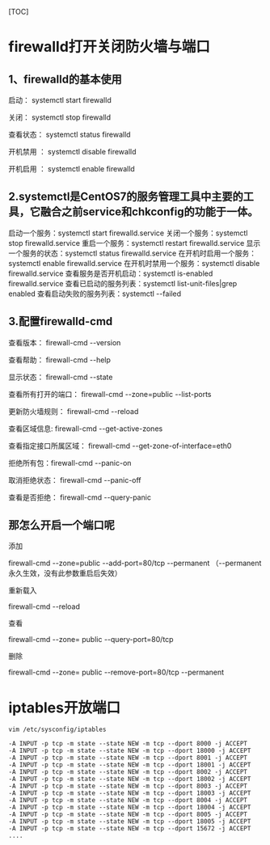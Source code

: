 [TOC]



# firewalld打开关闭防火墙与端口

## 1、firewalld的基本使用

启动： systemctl start firewalld

关闭： systemctl stop firewalld

查看状态： systemctl status firewalld 

开机禁用 ： systemctl disable firewalld

开机启用 ： systemctl enable firewalld

 

 

## 2.systemctl是CentOS7的服务管理工具中主要的工具，它融合之前service和chkconfig的功能于一体。

启动一个服务：systemctl start firewalld.service
关闭一个服务：systemctl stop firewalld.service
重启一个服务：systemctl restart firewalld.service
显示一个服务的状态：systemctl status firewalld.service
在开机时启用一个服务：systemctl enable firewalld.service
在开机时禁用一个服务：systemctl disable firewalld.service
查看服务是否开机启动：systemctl is-enabled firewalld.service
查看已启动的服务列表：systemctl list-unit-files|grep enabled
查看启动失败的服务列表：systemctl --failed

## 3.配置firewalld-cmd

查看版本： firewall-cmd --version

查看帮助： firewall-cmd --help

显示状态： firewall-cmd --state

查看所有打开的端口： firewall-cmd --zone=public --list-ports

更新防火墙规则： firewall-cmd --reload

查看区域信息:  firewall-cmd --get-active-zones

查看指定接口所属区域： firewall-cmd --get-zone-of-interface=eth0

拒绝所有包：firewall-cmd --panic-on

取消拒绝状态： firewall-cmd --panic-off

查看是否拒绝： firewall-cmd --query-panic

 

## 那怎么开启一个端口呢

添加

firewall-cmd --zone=public --add-port=80/tcp --permanent   （--permanent永久生效，没有此参数重启后失效）

重新载入

firewall-cmd --reload

查看

firewall-cmd --zone= public --query-port=80/tcp

删除

firewall-cmd --zone= public --remove-port=80/tcp --permanent



# iptables开放端口

```shell
vim /etc/sysconfig/iptables

-A INPUT -p tcp -m state --state NEW -m tcp --dport 8000 -j ACCEPT
-A INPUT -p tcp -m state --state NEW -m tcp --dport 18000 -j ACCEPT
-A INPUT -p tcp -m state --state NEW -m tcp --dport 8001 -j ACCEPT
-A INPUT -p tcp -m state --state NEW -m tcp --dport 18001 -j ACCEPT
-A INPUT -p tcp -m state --state NEW -m tcp --dport 8002 -j ACCEPT
-A INPUT -p tcp -m state --state NEW -m tcp --dport 18002 -j ACCEPT
-A INPUT -p tcp -m state --state NEW -m tcp --dport 8003 -j ACCEPT
-A INPUT -p tcp -m state --state NEW -m tcp --dport 18003 -j ACCEPT
-A INPUT -p tcp -m state --state NEW -m tcp --dport 8004 -j ACCEPT
-A INPUT -p tcp -m state --state NEW -m tcp --dport 18004 -j ACCEPT
-A INPUT -p tcp -m state --state NEW -m tcp --dport 8005 -j ACCEPT
-A INPUT -p tcp -m state --state NEW -m tcp --dport 18005 -j ACCEPT
-A INPUT -p tcp -m state --state NEW -m tcp --dport 15672 -j ACCEPT
....
```

